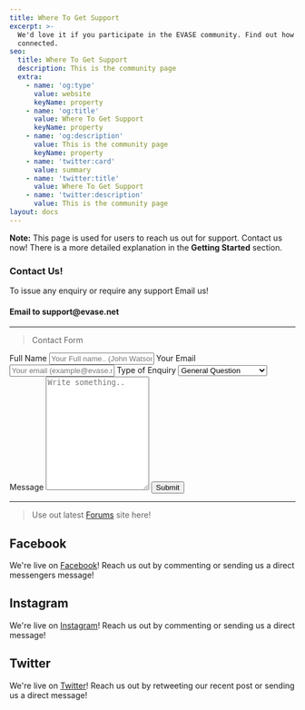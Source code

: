 ```yaml
---
title: Where To Get Support
excerpt: >-
  We'd love it if you participate in the EVASE community. Find out how to get
  connected.
seo:
  title: Where To Get Support
  description: This is the community page
  extra:
    - name: 'og:type'
      value: website
      keyName: property
    - name: 'og:title'
      value: Where To Get Support
      keyName: property
    - name: 'og:description'
      value: This is the community page
      keyName: property
    - name: 'twitter:card'
      value: summary
    - name: 'twitter:title'
      value: Where To Get Support
    - name: 'twitter:description'
      value: This is the community page
layout: docs
---
```


<div class="note">
  <strong>Note:</strong> 
  This page is used for users to reach us out for support. Contact us now! There is a more detailed explanation in the <strong>Getting Started</strong> section.
</div>

<h3>Contact Us!</h3>
To issue any enquiry or require any support Email us!
<h4>Email to support@evase.net</h4>

-----------------------------------------------------------------------------------------------------
>Contact Form
<div class="contact-form">
  <form action="/success.html" method="post" id="contact-form" data-netlify="true" name="contact">
          <input type="hidden" name="contact" value="contact" />
        <p>
          <label>
  <label for="fname">Full Name</label>
  <input type="text" id="fname" name="fullname" placeholder="Your Full name.. (John Watson)">
  <label for="email">Your Email</label>
  <input type="text" id="email" name="email" placeholder="Your email (example@evase.net)">
  <label for="issue">Type of Enquiry</label>
  <select id="issue" name="Issue">
  <option value="General">General Question</option>
  <option value="Bugs">Website Bugs & Errors</option>
  <option value="Other">Other</option>
  </select>
  <label for="message">Message</label>
    <textarea id="message" name="message" placeholder="Write something.." style="height:200px"></textarea>
    <input type="submit" value="Submit">

  </form>
</div>

------------------------------------------------------------------------------------------------------

>Use out latest [Forums](https://forum.evase.net/) site here!

## Facebook

We're live on [Facebook](https://www.facebook.com/officialevase/)! Reach us out by commenting or sending us a direct messengers message!

## Instagram

We're live on [Instagram](https://www.instagram.com/officialevase/)! Reach us out by commenting or sending us a direct message!

## Twitter

We're live on [Twitter](https://twitter.com/officialevase)! Reach us out by retweeting our recent post or sending us a direct message!


